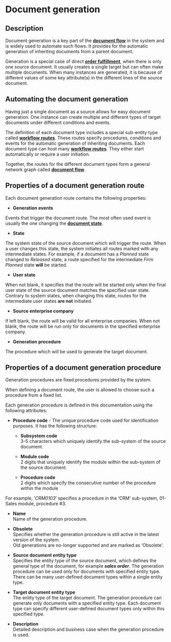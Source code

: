 # Document generation


## Description

Document generation is a key part of the **[document flow](https://docs.erp.net/tech/advanced/document-flow/index.html)** in the system and is widely used to automate such flows. It provides for the automatic generation of inheriting documents from a parent document.

Generation is a special case of direct **[order fulfillment](https://docs.erp.net/tech/advanced/document-flow/fulfillment.html)**, when there is only one source document. It usually creates a single target but can often make multiple documents. When many instances are generated, it is because of different values of some key attribute(s) in the different lines of the source document.

## Automating the document generation

Having just a single document as a source allows for easy document generation. One instance can create multiple and different types of target documents under different conditions and events.

The definition of each document type includes a special sub-entity type called **[workflow routes](https://docs.erp.net/model/entities/Systems.Workflow.Routes.html)**. These routes specify procedures, conditions and events for the automatic generation of inheriting documents. Each document type can host many **[workflow routes](https://docs.erp.net/model/entities/Systems.Workflow.Routes.html)**. They either start automatically or require a user initiation.

Together, the routes for the different document types form a general network graph called **[document flow](https://docs.erp.net/tech/advanced/document-flow/index.html)**.

## Properties of a document generation route

Each document generation route contains the following properties:

- **Generation events**

Events that trigger the document route. The most often used event is usually the one changing the **[document state](https://docs.erp.net/tech/concepts/documents/states.html)**.

- **State**

The system state of the source document which will trigger the route. When a user changes this state, the system initiates all routes marked with any intermediate states. For example, if a document has a _Planned_ state changed to _Released_ state, a route specified for the intermediate _Firm Planned_ state **will** be started.

- **User state**

When not blank, it specifies that the route will be started only when the final user state of the source document matches the specified user state. Contrary to system states, when changing this state, routes for the intermediate user states **are not** initiated.

- **Source enterprise company**

If left blank, the route will be valid for all enterprise companies. When not blank, the route will be run only for documents in the specified enterprise company.

- **Generation procedure**

The procedure which will be used to generate the target document.

## Properties of a document generation procedure

Generation procedures are fixed procedures provided by the system. 

When defining a document route, the user is allowed to choose such a procedure from a fixed list.

Each generation procedure is defined in this documentation using the following attributes:

- **Procedure code** - The unique procedure code used for identification purposes. It has the following structure:

   - **Subsystem code**<br>
     3-5 characters which uniquely identify the sub-system of the source document.
     
   - **Module code**<br>
     2 digits that uniquely identify the module within the sub-system of the source document.
      
   - **Procedure code**<br>
     2 digits which specify the consecutive number of the procedure within the module

For example, ‘*CRM0103*’ specifies a procedure in the ‘CRM’ sub-system, 01-Sales module, procedure #3.

- **Name**<br>
Name of the generation procedure.

- **Obsolete**<br>
Specifies whether the generation procedure is still active in the latest version of the system.</br> Old generations are no-longer supported and are marked as ‘Obsolete’.

- **Source document entity type**<br>
Specifies the entity type of the source document, which defines the general type of the document, for example ***sales order***. The generation procedure can be used only for documents with specified entity type. There can be many user-defined document types within a single entity type.

- **Target document entity type**<br>
The entity type of the target document. The generation procedure can generate only documents with a specified entity type. Each document type can specify different user-defined document types only within this specified type.

- **Description**<br>
Detailed description and business case when the generation procedure is used.

